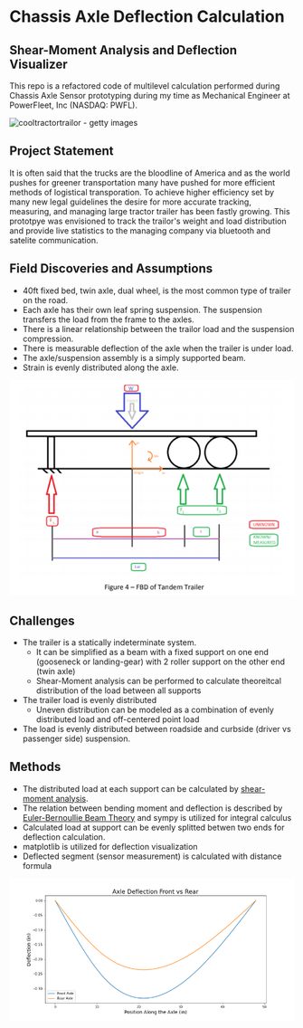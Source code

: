 # Chassis Axle Deflection Calculation
## Shear-Moment Analysis and Deflection Visualizer

This repo is a refactored code of multilevel calculation performed during Chassis Axle Sensor prototyping during my time as Mechanical Engineer at PowerFleet, Inc (NASDAQ: PWFL).

![cooltractortrailor - getty images](https://static-25.sinclairstoryline.com/resources/media/c764120f-c6e0-48c6-ba00-0c8082020f10-large16x9_GettyImages822249792.jpg?1524838424831)

## Project Statement

It is often said that the trucks are the bloodline of America and as the world pushes for greener transportation many have pushed for more efficient methods of logistical transporation. To achieve higher efficiency set by many new legal guidelines the desire for more accurate tracking, measuring, and managing large tractor trailer has been fastly growing. This prototpye was envisioned to track the trailor's weight and load distribution and provide live statistics to the managing company via bluetooth and satelite communication. 

## Field Discoveries and Assumptions

* 40ft fixed bed, twin axle, dual wheel, is the most common type of trailer on the road.
* Each axle has their own leaf spring suspension. The suspension transfers the load from the frame to the axles. 
* There is a linear relationship between the trailor load and the suspension compression.
* There is measurable deflection of the axle when the trailer is under load.
* The axle/suspension assembly is a simply supported beam.
* Strain is evenly distributed along the axle.

![trailer_BDG](https://raw.githubusercontent.com/yunghanjeong/Shear_Moment_Deflection/master/images/trailor_freebodydiagram.PNG)

## Challenges

* The trailer is a statically indeterminate system. 
  * It can be simplified as a beam with a fixed support on one end (gooseneck or landing-gear) with 2 roller support on the other end (twin axle)
  * Shear-Moment analysis can be performed to calculate theoreitcal distribution of the load between all supports
* The trailer load is evenly distributed
  * Uneven distribution can be modeled as a combination of evenly distributed load and off-centered point load
* The load is evenly distributed between roadside and curbside (driver vs passenger side) suspension.

## Methods

* The distributed load at each support can be calculated by [shear-moment analysis](https://en.wikipedia.org/wiki/Shear_and_moment_diagram#:~:text=Shear%20and%20bending%20moment%20diagrams,element%20such%20as%20a%20beam.).
 * The relation between bending moment and deflection is described by [Euler-Bernoullie Beam Theory](https://en.wikipedia.org/wiki/Euler%E2%80%93Bernoulli_beam_theory) and sympy is utilized for integral calculus
* Calculated load at support can be evenly splitted betwen two ends for deflection calculation.
 * matplotlib is utilized for deflection visualization
* Deflected segment (sensor measurement) is calculated with distance formula

 ![deflection_visualized](https://github.com/yunghanjeong/Shear_Moment_Deflection/blob/master/images/rear_front_axle.png?raw=true)


